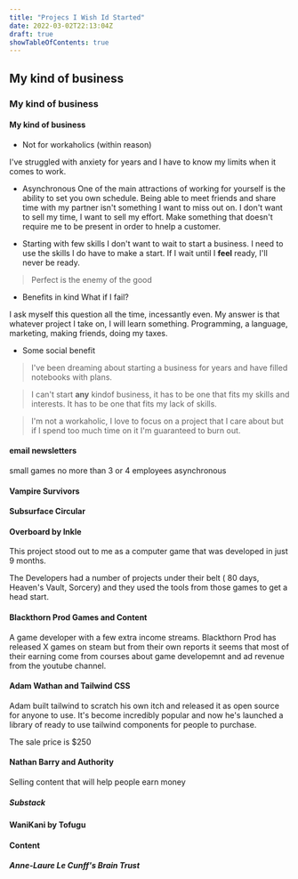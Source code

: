 ```yaml
---
title: "Projecs I Wish Id Started"
date: 2022-03-02T22:13:04Z
draft: true
showTableOfContents: true
---
```




## My kind of business
### My kind of business
#### My kind of business

* Not for workaholics (within reason) 

I've struggled with anxiety for years and I have to know my limits when it comes to work.

* Asynchronous
One of the main attractions of working for yourself is the ability to set you own schedule. Being able to meet friends and share time with my partner isn't something I want to miss out on.
I don't want to sell my time, I want to sell my effort. Make something that doesn't require me to be present in order to hnelp a customer.



* Starting with few skills
I don't want to wait to start a business. I need to use the skills I do have to make a start.
If I wait until I __feel__ ready, I'll never be ready. 
>Perfect is the enemy of the good

* Benefits in kind
What if I fail?

I ask myself this question all the time, incessantly even.
My answer is that whatever project I take on, I will learn something.
Programming, a language, marketing, making friends, doing my taxes.


* Some social benefit


>I've been dreaming about starting a business for years and have filled notebooks with plans. 

>I can't start __any__ kindof business, it has to be one that fits my skills and interests. 
It has to be one that fits my lack of skills.

>I'm not a workaholic, I love to focus on a project that I care about but if I spend too much time on it I'm guaranteed to burn out.



#### email newsletters
small games
no more than 3 or 4 employees
asynchronous



#### Vampire Survivors

#### Subsurface Circular

#### Overboard by Inkle

This project stood out to me as a computer game that was developed in just 9 months.

The Developers had a number of projects under their belt ( 80 days, Heaven's Vault, Sorcery)
and they used the tools from those games to get a head start.

#### Blackthorn Prod Games and Content

A game developer with a few extra income streams.
Blackthorn Prod has released X games on steam but from their own reports it seems that most of their earning come from courses about game developemnt and ad revenue from the youtube channel.

#### Adam Wathan and Tailwind CSS

Adam built tailwind to scratch his own itch and released it as open source for anyone to use.
It's become incredibly popular and now he's launched a library of ready to use tailwind components for people to purchase. 

The sale price is $250 

#### Nathan Barry and Authority

Selling content that will help people earn money 

##### Substack

#### WaniKani by Tofugu

#### Content

##### Anne-Laure Le Cunff's Brain Trust






